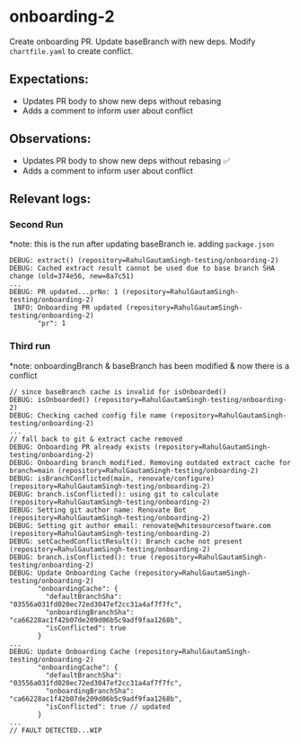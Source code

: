# onboarding-2

Create onboarding PR. Update baseBranch with new deps. Modify `chartfile.yaml` to create conflict.

## Expectations:
  - Updates PR body to show new deps without rebasing 
  - Adds a comment to inform user about conflict

## Observations:
  - Updates PR body to show new deps without rebasing ✅
  - Adds a comment to inform user about conflict
  
## Relevant logs:

### Second Run
*note: this is the run after updating baseBranch ie. adding `package.json`

```log
DEBUG: extract() (repository=RahulGautamSingh-testing/onboarding-2)
DEBUG: Cached extract result cannot be used due to base branch SHA change (old=374e56, new=8a7c51) 
...
DEBUG: PR updated...prNo: 1 (repository=RahulGautamSingh-testing/onboarding-2)
 INFO: Onboarding PR updated (repository=RahulGautamSingh-testing/onboarding-2)
       "pr": 1
```

### Third run
*note: onboardingBranch & baseBranch has been modified & now there is a conflict
```log
// since baseBranch cache is invalid for isOnboarded()
DEBUG: isOnboarded() (repository=RahulGautamSingh-testing/onboarding-2)
DEBUG: Checking cached config file name (repository=RahulGautamSingh-testing/onboarding-2)
...
// fall back to git & extract cache removed
DEBUG: Onboarding PR already exists (repository=RahulGautamSingh-testing/onboarding-2)
DEBUG: Onboarding branch modified. Removing outdated extract cache for branch=main (repository=RahulGautamSingh-testing/onboarding-2)
DEBUG: isBranchConflicted(main, renovate/configure) (repository=RahulGautamSingh-testing/onboarding-2)
DEBUG: branch.isConflicted(): using git to calculate (repository=RahulGautamSingh-testing/onboarding-2)
DEBUG: Setting git author name: Renovate Bot (repository=RahulGautamSingh-testing/onboarding-2)
DEBUG: Setting git author email: renovate@whitesourcesoftware.com (repository=RahulGautamSingh-testing/onboarding-2)
DEBUG: setCachedConflictResult(): Branch cache not present (repository=RahulGautamSingh-testing/onboarding-2)
DEBUG: branch.isConflicted(): true (repository=RahulGautamSingh-testing/onboarding-2)
DEBUG: Update Onboarding Cache (repository=RahulGautamSingh-testing/onboarding-2)
       "onboardingCache": {
         "defaultBranchSha": "03556a031fd020ec72ed3047ef2cc31a4af7f7fc",
         "onboardingBranchSha": "ca66228ac1f42b07de209d06b5c9adf9faa1268b",
         "isConflicted": true
       }
...
DEBUG: Update Onboarding Cache (repository=RahulGautamSingh-testing/onboarding-2)
       "onboardingCache": {
         "defaultBranchSha": "03556a031fd020ec72ed3047ef2cc31a4af7f7fc",
         "onboardingBranchSha": "ca66228ac1f42b07de209d06b5c9adf9faa1268b",
         "isConflicted": true // updated 
       }
...
// FAULT DETECTED...WIP
```
